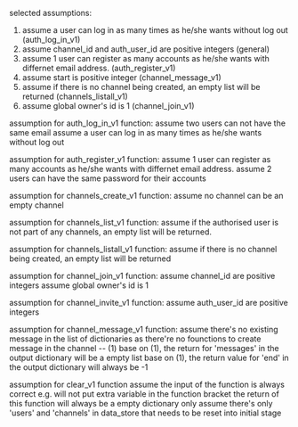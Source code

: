selected assumptions:
1. assume a user can log in as many times as he/she wants without log out (auth_log_in_v1)
2. assume channel_id and auth_user_id are positive integers (general)
3. assume 1 user can register as many accounts as he/she wants with differnet email address. (auth_register_v1)
4. assume start is positive integer (channel_message_v1)
5. assume if there is no channel being created, an empty list will be returned (channels_listall_v1)
6. assume global owner's id is 1 (channel_join_v1)

assumption for auth_log_in_v1 function:
  assume two users can not have the same email 
  assume a user can log in as many times as he/she wants without log out

assumption for auth_register_v1 function:
  assume 1 user can register as many accounts as he/she wants with differnet email address.
  assume 2 users can have the same password for their accounts

assumption for channels_create_v1 function:
  assume no channel can be an empty channel

assumption for channels_list_v1 function:
  assume if the authorised user is not part of any channels, an empty list will be returned.

assumption for channels_listall_v1 function:
  assume if there is no channel being created, an empty list will be returned

assumption for channel_join_v1 function:
  assume channel_id are positive integers
  assume global owner's id is 1

assumption for channel_invite_v1 function:
  assume auth_user_id are positive integers

assumption for channel_message_v1 function:
  assume there's no existing message in the list of dictionaries as there're no founctions to create message in the channel -- (1)
  base on (1), the return for 'messages' in the output dictionary will be a empty list
  base on (1), the return value for 'end' in the output dictionary will always be -1


assumption for clear_v1 function
  assume the input of the function is always correct e.g. will not put extra variable in the function bracket 
  the return of this function will always be a empty dictionary only
  assume there's only 'users' and 'channels' in data_store that needs to be reset into initial stage

